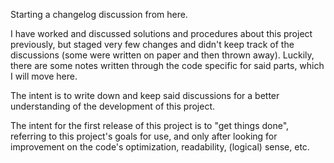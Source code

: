 Starting a changelog discussion from here.

I have worked and discussed solutions and procedures about this project previously, but staged very few changes and didn't keep track of the discussions (some were written on paper and then thrown away). Luckily, there are some notes written through the code specific for said parts, which I will move here.

The intent is to write down and keep said discussions for a better understanding of the development of this project.

The intent for the first release of this project is to "get things done", referring to this project's goals for use, and only after looking for improvement on the code's optimization, readability, (logical) sense, etc.
